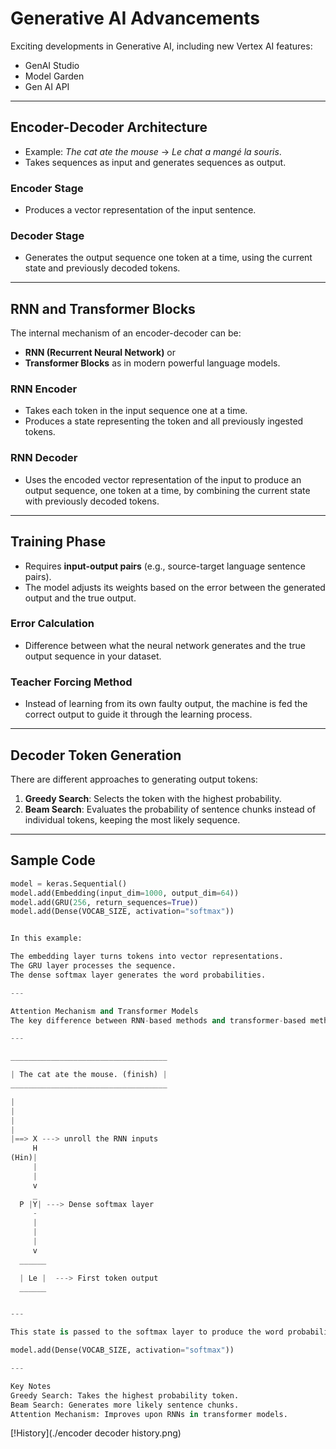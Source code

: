 # Generative AI Advancements

Exciting developments in Generative AI, including new Vertex AI features:
- GenAI Studio
- Model Garden
- Gen AI API

---

## Encoder-Decoder Architecture

- Example: *The cat ate the mouse* → *Le chat a mangé la souris*.
- Takes sequences as input and generates sequences as output.

### Encoder Stage
- Produces a vector representation of the input sentence.

### Decoder Stage
- Generates the output sequence one token at a time, using the current state and previously decoded tokens.

---

## RNN and Transformer Blocks

The internal mechanism of an encoder-decoder can be:
- **RNN (Recurrent Neural Network)** or
- **Transformer Blocks** as in modern powerful language models.

### RNN Encoder
- Takes each token in the input sequence one at a time.
- Produces a state representing the token and all previously ingested tokens.

### RNN Decoder
- Uses the encoded vector representation of the input to produce an output sequence, one token at a time, by combining the current state with previously decoded tokens.

---

## Training Phase

- Requires **input-output pairs** (e.g., source-target language sentence pairs).
- The model adjusts its weights based on the error between the generated output and the true output.

### Error Calculation
- Difference between what the neural network generates and the true output sequence in your dataset.

### Teacher Forcing Method
- Instead of learning from its own faulty output, the machine is fed the correct output to guide it through the learning process.

---

## Decoder Token Generation

There are different approaches to generating output tokens:
1. **Greedy Search**: Selects the token with the highest probability.
2. **Beam Search**: Evaluates the probability of sentence chunks instead of individual tokens, keeping the most likely sequence.

---

## Sample Code

```python
model = keras.Sequential()
model.add(Embedding(input_dim=1000, output_dim=64))
model.add(GRU(256, return_sequences=True))
model.add(Dense(VOCAB_SIZE, activation="softmax"))


In this example:

The embedding layer turns tokens into vector representations.
The GRU layer processes the sequence.
The dense softmax layer generates the word probabilities.

---

Attention Mechanism and Transformer Models
The key difference between RNN-based methods and transformer-based methods is the attention mechanism.

---

___________________________________

| The cat ate the mouse. (finish) |
___________________________________

|
|
|
|
|==> X ---> unroll the RNN inputs
     H
(Hin)|
     |
     |
     v
     _
  P |Y| ---> Dense softmax layer
     -
     |
     |
     |
     v
  ______

  | Le |  ---> First token output
  ______


---

This state is passed to the softmax layer to produce the word probabilities.

model.add(Dense(VOCAB_SIZE, activation="softmax"))

---

Key Notes
Greedy Search: Takes the highest probability token.
Beam Search: Generates more likely sentence chunks.
Attention Mechanism: Improves upon RNNs in transformer models.
```

[!History](./encoder decoder history.png)
